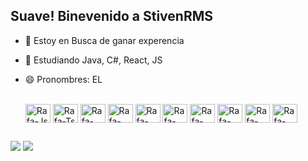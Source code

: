##  Suave! Binevenido a StivenRMS
- 🔭 Estoy en Busca de ganar experencia
- 🌱 Estudiando Java, C#, React, JS
- 😄 Pronombres: EL



  <div style="display: inline_block"><br>
  <img align="center" alt="Rafa-Js" height="30" width="40" src="https://cdn.jsdelivr.net/gh/devicons/devicon/icons/javascript/javascript-original.svg">
  <img align="center" alt="Rafa-Ts" height="30" width="40" src="https://cdn.jsdelivr.net/gh/devicons/devicon/icons/linux/linux-original.svg">
  <img align="center" alt="Rafa-React" height="30" width="40" src="https://cdn.jsdelivr.net/gh/devicons/devicon/icons/npm/npm-original-wordmark.svg">
  <img align="center" alt="Rafa-HTML" height="30" width="40" src="https://cdn.jsdelivr.net/gh/devicons/devicon/icons/react/react-original.svg">
  <img align="center" alt="Rafa-CSS" height="30" width="40" src="https://cdn.jsdelivr.net/gh/devicons/devicon/icons/xcode/xcode-original.svg">
  <img align="center" alt="Rafa-Python" height="30" width="40" src="https://cdn.jsdelivr.net/gh/devicons/devicon/icons/wordpress/wordpress-original.svg">
     <img align="center" alt="Rafa-Python" height="30" width="40" src= "https://cdn.jsdelivr.net/gh/devicons/devicon/icons/java/java-original-wordmark.svg">
     <img align="center" alt="Rafa-Python" height="30" width="40" src= "https://cdn.jsdelivr.net/gh/devicons/devicon/icons/html5/html5-original-wordmark.svg">
     <img align="center" alt="Rafa-Python1" height="30" width="40" src= "https://cdn.jsdelivr.net/gh/devicons/devicon/icons/androidstudio/androidstudio-original.svg">
   
  <img align="center" alt="Rafa-Csharp" height="30" width="40" src="https://cdn.jsdelivr.net/gh/devicons/devicon/icons/csharp/csharp-original.svg">
  
  
    
</div>
  
##
  
<div>
  <a href="https://instagram.com/stiven_rms" target="_blank"><img src="https://img.shields.io/badge/-Instagram-%23E4405F?style=for-the- badge&logo=instagram&logoColor=blanco" target="_blank"></a>
  <a href = "mailto:ramosstiven80@gmail.com"><img src="https://img.shields.io/badge/Gmail-D14836?style=for-the-badge&logo=gmail&logoColor=white" target=" _blanco"></a>
  
</div>  
